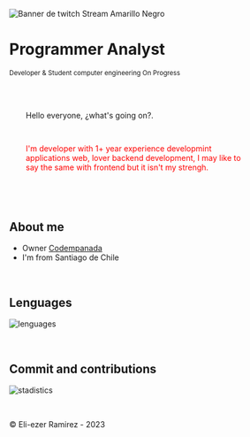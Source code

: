 ![Banner de twitch Stream Amarillo Negro](https://github.com/EliezerRamirezRuiz/EliezerRamirezRuiz/assets/83837915/9853c7f8-f675-4171-9814-9af1bdf018f4)
<h1>Programmer Analyst</h1>
<sub> Developer & Student computer engineering On Progress</sub>

</br>
</br>

<span style="display: flex; flex-direction: column; gap:15px; margin: 30px; width: 400px;">
 <p>
    Hello everyone, ¿what's going on?. 
 </p>
<p style="color:red">
    I'm developer with 1+ year experience developmint applications web,
    lover backend development, I may like to say the same with frontend 
    but it isn't my strengh.
 </p>
<p>
</p>
</span>
<h2>About me</h2>
<ul>
    <li>Owner <a href="https://github.com/Codempanada">Codempanada</a></li>
    <li>I'm from Santiago de Chile</li>  
</ul>


</br>

<h2>Lenguages</h2>

![lenguages](http://github-profile-summary-cards.vercel.app/api/cards/most-commit-language?username=EliezerRamirezRuiz&theme=github_dark)

</br>

<h2> Commit and contributions </h2>

![stadistics](http://github-profile-summary-cards.vercel.app/api/cards/profile-details?username=EliezerRamirezRuiz&theme=github_dark)


</br>

©️ Eli-ezer Ramirez - 2023

